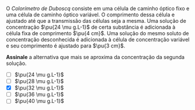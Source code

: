 O *Colorímetro de Duboscq* consiste em uma célula de caminho óptico fixo e uma célula de caminho óptico variável. O comprimento dessa célula e ajustado até que a transmissão das células seja a mesma.
Uma solução de concentração $\pu{24 \mu g.L-1}$ de certa substância é adicionada à célula fixa de comprimento $\pu{4 cm}$. Uma solução do mesmo soluto de concentração desconhecida é adicionada à célula de concentração variável e seu comprimento é ajustado para $\pu{3 cm}$.

**Assinale** a alternativa que mais se aproxima da concentração da segunda solução.

- [ ] $\pu{24 \mu g.L-1}$
- [ ] $\pu{28 \mu g.L-1}$
- [x] $\pu{32 \mu g.L-1}$
- [ ] $\pu{36 \mu g.L-1}$
- [ ] $\pu{40 \mu g.L-1}$
